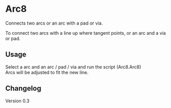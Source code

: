 # Arc8
Connects two arcs or an arc with a pad or via.

To connect two arcs with a line up where tangent points, or an arc and a via or pad.


## Usage
Select a arc and an arc / pad / via and run the script (Arc8.Arc8)\
Arcs will be adjusted to fit the new line.


## Changelog
Version 0.3